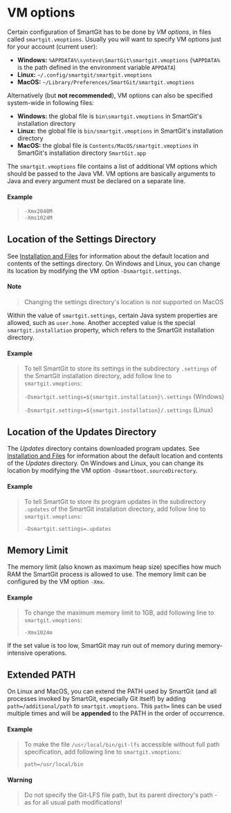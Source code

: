 # VM options

Certain configuration of SmartGit has to be done by *VM options*, in files called `smartgit.vmoptions`.
Usually you will want to specify VM options just for your account (current user):

-   **Windows:** `%APPDATA%\syntevo\SmartGit\smartgit.vmoptions` (`%APPDATA%` is the path defined in the environment variable `APPDATA`)
-   **Linux:** `~/.config/smartgit/smartgit.vmoptions`
-   **MacOS:** `~/Library/Preferences/SmartGit/smartgit.vmoptions`

Alternatively (but **not recommended**), VM options can also be specified system-wide in following files:

-   **Windows:** the global file is `bin\smartgit.vmoptions` in SmartGit's installation directory
-   **Linux:** the global file is `bin/smartgit.vmoptions` in SmartGit's installation directory
-   **MacOS:** the global file is `Contents/MacOS/smartgit.vmoptions` in SmartGit's installation directory `SmartGit.app`

The `smartgit.vmoptions` file contains a list of additional VM options which should be passed to the Java VM.
VM options are basically arguments to Java and every argument must be declared on a separate line.

#### Example
> ```java
> -Xmx2048M
> -Xms1024M
> ```

## Location of the Settings Directory

See [Installation and Files](Installation-and-Files.md) for information about the default location and contents of the settings directory.
On Windows and Linux, you can change its location by modifying the VM option `-Dsmartgit.settings`.


#### Note
> Changing the settings directory's location is *not* supported on MacOS

Within the value of `smartgit.settings`, certain Java system properties are allowed, such as `user.home`.
Another accepted value is the special `smartgit.installation` property, which refers to the SmartGit installation directory.


#### Example
> To tell SmartGit to store its settings in the subdirectory `.settings` of the SmartGit installation directory, add follow line to `smartgit.vmoptions`:
>
>`-Dsmartgit.settings=${smartgit.installation}\.settings` (Windows)
>
>`-Dsmartgit.settings=${smartgit.installation}/.settings` (Linux)

## Location of the Updates Directory

The *Updates* directory contains downloaded program updates.
See [Installation and Files](Installation-and-Files.md) for information about the default location and contents of the *Updates* directory.
On Windows and Linux, you can change its location by modifying the VM option `-Dsmartboot.sourceDirectory`.


#### Example
>To tell SmartGit to store its program updates in the subdirectory `.updates` of the SmartGit installation directory, add follow line to `smartgit.vmoptions`:
>
>`-Dsmartgit.settings=.updates`


## Memory Limit

The memory limit (also known as maximum heap size) specifies how much RAM the SmartGit process is allowed to use.
The memory limit can be configured by the VM option `-Xmx`.

#### Example
> To change the maximum memory limit to 1GB, add following line to `smartgit.vmoptions`:
>
>`-Xmx1024m`

If the set value is too low, SmartGit may run out of memory during memory-intensive operations.


## Extended PATH

On Linux and MacOS, you can extend the PATH used by SmartGit (and all processes invoked by SmartGit, especially Git itself) by adding `path=/additional/path` to `smartgit.vmoptions`.
This `path=` lines can be used multiple times and will be **appended** to the PATH in the order of occurrence.

#### Example
> To make the file `/usr/local/bin/git-lfs` accessible without full path specification, add following line to `smartgit.vmoptions`:
>
>`path=/usr/local/bin`

#### Warning
> Do not specify the Git-LFS file path, but its parent directory's path - as for all usual path modifications!



